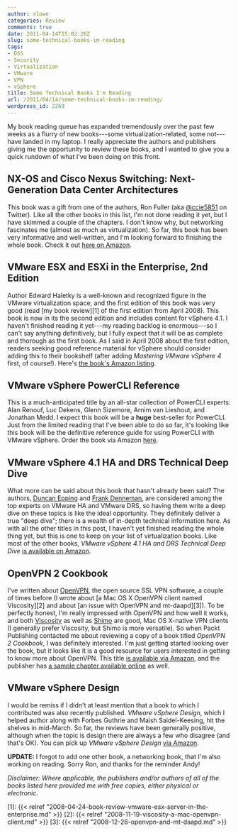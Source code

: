 ```yaml
---
author: slowe
categories: Review
comments: true
date: 2011-04-14T15:02:26Z
slug: some-technical-books-im-reading
tags:
- OSS
- Security
- Virtualization
- VMware
- VPN
- vSphere
title: Some Technical Books I'm Reading
url: /2011/04/14/some-technical-books-im-reading/
wordpress_id: 2269
---
```


My book reading queue has expanded tremendously over the past few weeks as a flurry of new books---some virtualization-related, some not---have landed in my laptop. I really appreciate the authors and publishers giving me the opportunity to review these books, and I wanted to give you a quick rundown of what I've been doing on this front.

## NX-OS and Cisco Nexus Switching: Next-Generation Data Center Architectures

This book was a gift from one of the authors, Ron Fuller (aka [@ccie5851](http://twitter.com/ccie5851) on Twitter). Like all the other books in this list, I'm not done reading it yet, but I have skimmed a couple of the chapters. I don't know why, but networking fascinates me (almost as much as virtualization). So far, this book has been very informative and well-written, and I'm looking forward to finishing the whole book. Check it out [here on Amazon](http://www.amazon.com/NX-OS-Cisco-Nexus-Switching-Next-Generation/dp/1587058928/ref=sr_1_1?ie=UTF8&qid=1302819204&sr=8-1).

## VMware ESX and ESXi in the Enterprise, 2nd Edition

Author Edward Haletky is a well-known and recognized figure in the VMware virtualization space, and the first edition of this book was very good (read [my book review][1] of the first edition from April 2008). This book is now in its the second edition and includes content for vSphere 4.1. I haven't finished reading it yet---my reading backlog is enormous---so I can't say anything definitively, but I fully expect that it will be as complete and thorough as the first book. As I said in April 2008 about the first edition, readers seeking good reference material for vSphere should consider adding this to their bookshelf (after adding _Mastering VMware vSphere 4_ first, of course!). Here's [the book's Amazon listing](http://www.amazon.com/VMware-ESX-ESXi-Enterprise-Virtualization/dp/0137058977/ref=sr_1_9?ie=UTF8&qid=1302810703&sr=8-9).

## VMware vSphere PowerCLI Reference

This is a much-anticipated title by an all-star collection of PowerCLI experts: Alan Renouf, Luc Dekens, Glenn Sizemore, Arnim van Lieshout, and Jonathan Medd. I expect this book will be a **huge** best-seller for PowerCLI. Just from the limited reading that I've been able to do so far, it's looking like this book will be the definitive reference guide for using PowerCLI with VMware vSphere. Order the book via Amazon [here](http://www.amazon.com/VMware-vSphere-PowerCLI-Reference-Administration/dp/0470890797/ref=sr_1_4?ie=UTF8&qid=1302810703&sr=8-4).

## VMware vSphere 4.1 HA and DRS Technical Deep Dive

What more can be said about this book that hasn't already been said? The authors, [Duncan Epping](http://www.yellow-bricks.com) and [Frank Denneman](http://frankdenneman.nl/), are considered among the top experts on VMware HA and VMware DRS, so having them write a deep dive on these topics is like the ideal opportunity. They definitely deliver a true "deep dive"; there is a wealth of in-depth technical information here. As with all the other titles in this post, I haven't yet finished reading the whole thing yet, but this is one to keep on your list of virtualization books. Like most of the other books, _VMware vSphere 4.1 HA and DRS Technical Deep Dive_ [is available on Amazon](http://www.amazon.com/VMware-vSphere-4-1-Technical-deepdive/dp/1456301446/ref=sr_1_3?ie=UTF8&qid=1302810703&sr=8-3).

## OpenVPN 2 Cookbook

I've written about [OpenVPN](http://openvpn.net/), the open source SSL VPN software, a couple of times before (I wrote about [a Mac OS X OpenVPN client named Viscosity][2] and about [an issue with OpenVPN and mt-daapd][3]). To be perfectly honest, I'm really impressed with OpenVPN and how well it works, and both [Viscosity](http://www.thesparklabs.com/viscosity/) as well as [Shimo](http://www.chungwasoft.com/shimo/) are good, Mac OS X-native VPN clients (I generally prefer Viscosity, but Shimo is more versatile). So when Packt Publishing contacted me about reviewing a copy of a book titled _OpenVPN 2 Cookbook_, I was definitely interested. I'm just getting started looking over the book, but it looks like it is a good resource for users interested in getting to know more about OpenVPN. This title [is available via Amazon](http://www.amazon.com/OpenVPN-Cookbook-Jan-Just-Keijser/dp/1849510105/ref=sr_1_1?ie=UTF8&qid=1302810797&sr=8-1), and the publisher has [a sample chapter available online](https://www.packtpub.com/sites/default/files/0103-chapter-7-troubleshooting-open-vpn-configurations%20.pdf?utm_source=packtpub&utm_medium=free&utm_campaign=pdf) as well.

## VMware vSphere Design

I would be remiss if I didn't at least mention that a book to which I contributed was also recently published. _VMware vSphere Design_, which I helped author along with Forbes Guthrie and Maish Saidel-Keesing, hit the shelves in mid-March. So far, the reviews have been generally positive, although when the topic is design there are always a few who disagree (and that's OK). You can pick up _VMware vSphere Design_ [via Amazon](http://www.amazon.com/VMware-vSphere-Design-Forbes-Guthrie/dp/0470922028/ref=sr_1_2?ie=UTF8&qid=1302810703&sr=8-2).

**UPDATE:** I forgot to add one other book, a networking book, that I'm also working on reading. Sorry Ron, and thanks for the reminder Andy!

_Disclaimer: Where applicable, the publishers and/or authors of all of the books listed here provided me with free copies, either physical or electronic._

[1]: {{< relref "2008-04-24-book-review-vmware-esx-server-in-the-enterprise.md" >}}
[2]: {{< relref "2008-11-19-viscosity-a-mac-openvpn-client.md" >}}
[3]: {{< relref "2008-12-26-openvpn-and-mt-daapd.md" >}}
